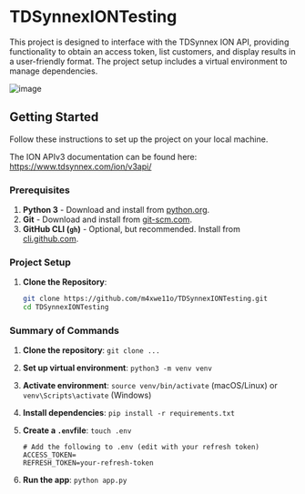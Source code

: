 # TDSynnexIONTesting

This project is designed to interface with the TDSynnex ION API, providing functionality to obtain an access token, list customers, and display results in a user-friendly format. The project setup includes a virtual environment to manage dependencies.

![image](https://github.com/user-attachments/assets/8a17bda0-6602-41ac-8345-8a25f288dbdc)


## Getting Started

Follow these instructions to set up the project on your local machine.

The ION APIv3 documentation can be found here: https://www.tdsynnex.com/ion/v3api/ 

### Prerequisites

1. **Python 3** - Download and install from [python.org](https://www.python.org/).
2. **Git** - Download and install from [git-scm.com](https://git-scm.com/).
3. **GitHub CLI (`gh`)** - Optional, but recommended. Install from [cli.github.com](https://cli.github.com/).

### Project Setup

1. **Clone the Repository**:

   ```bash
   git clone https://github.com/m4xwe11o/TDSynnexIONTesting.git
   cd TDSynnexIONTesting

### Summary of Commands

1. **Clone the repository**: `git clone ...`
2. **Set up virtual environment**: `python3 -m venv venv`
3. **Activate environment**: `source venv/bin/activate` (macOS/Linux) or `venv\Scripts\activate` (Windows)
4. **Install dependencies**: `pip install -r requirements.txt`
5. **Create a `.env`file**: `touch .env`
   
   ```
   # Add the following to .env (edit with your refresh token)
   ACCESS_TOKEN=
   REFRESH_TOKEN=your-refresh-token
   ```
6. **Run the app**: `python app.py`


